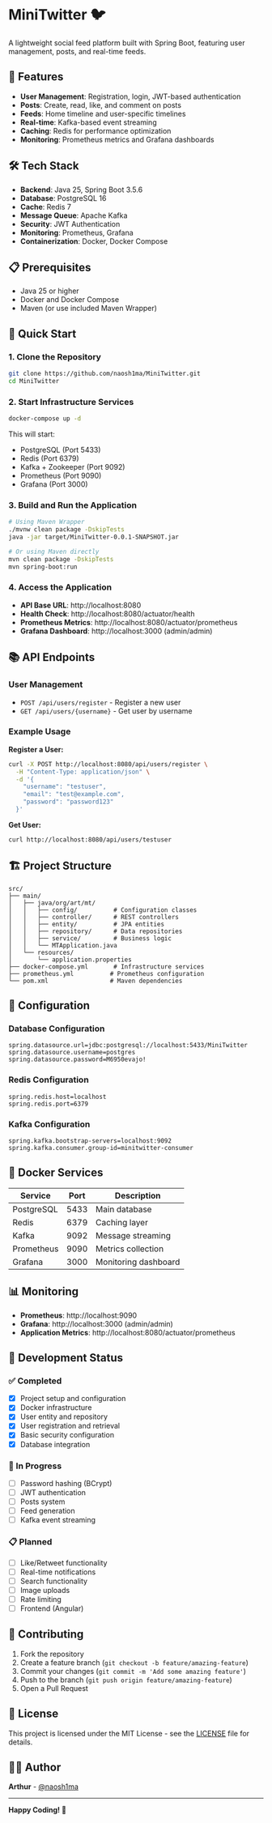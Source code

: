 # MiniTwitter 🐦

A lightweight social feed platform built with Spring Boot, featuring user management, posts, and real-time feeds.

## 🚀 Features

- **User Management**: Registration, login, JWT-based authentication
- **Posts**: Create, read, like, and comment on posts
- **Feeds**: Home timeline and user-specific timelines
- **Real-time**: Kafka-based event streaming
- **Caching**: Redis for performance optimization
- **Monitoring**: Prometheus metrics and Grafana dashboards

## 🛠️ Tech Stack

- **Backend**: Java 25, Spring Boot 3.5.6
- **Database**: PostgreSQL 16
- **Cache**: Redis 7
- **Message Queue**: Apache Kafka
- **Security**: JWT Authentication
- **Monitoring**: Prometheus, Grafana
- **Containerization**: Docker, Docker Compose

## 📋 Prerequisites

- Java 25 or higher
- Docker and Docker Compose
- Maven (or use included Maven Wrapper)

## 🚀 Quick Start

### 1. Clone the Repository
```bash
git clone https://github.com/naosh1ma/MiniTwitter.git
cd MiniTwitter
```

### 2. Start Infrastructure Services
```bash
docker-compose up -d
```

This will start:
- PostgreSQL (Port 5433)
- Redis (Port 6379)
- Kafka + Zookeeper (Port 9092)
- Prometheus (Port 9090)
- Grafana (Port 3000)

### 3. Build and Run the Application
```bash
# Using Maven Wrapper
./mvnw clean package -DskipTests
java -jar target/MiniTwitter-0.0.1-SNAPSHOT.jar

# Or using Maven directly
mvn clean package -DskipTests
mvn spring-boot:run
```

### 4. Access the Application
- **API Base URL**: http://localhost:8080
- **Health Check**: http://localhost:8080/actuator/health
- **Prometheus Metrics**: http://localhost:8080/actuator/prometheus
- **Grafana Dashboard**: http://localhost:3000 (admin/admin)

## 📚 API Endpoints

### User Management
- `POST /api/users/register` - Register a new user
- `GET /api/users/{username}` - Get user by username

### Example Usage

**Register a User:**
```bash
curl -X POST http://localhost:8080/api/users/register \
  -H "Content-Type: application/json" \
  -d '{
    "username": "testuser",
    "email": "test@example.com",
    "password": "password123"
  }'
```

**Get User:**
```bash
curl http://localhost:8080/api/users/testuser
```

## 🏗️ Project Structure

```
src/
├── main/
│   ├── java/org/art/mt/
│   │   ├── config/          # Configuration classes
│   │   ├── controller/      # REST controllers
│   │   ├── entity/          # JPA entities
│   │   ├── repository/      # Data repositories
│   │   ├── service/         # Business logic
│   │   └── MTApplication.java
│   └── resources/
│       └── application.properties
├── docker-compose.yml       # Infrastructure services
├── prometheus.yml          # Prometheus configuration
└── pom.xml                 # Maven dependencies
```

## 🔧 Configuration

### Database Configuration
```properties
spring.datasource.url=jdbc:postgresql://localhost:5433/MiniTwitter
spring.datasource.username=postgres
spring.datasource.password=M6950evajo!
```

### Redis Configuration
```properties
spring.redis.host=localhost
spring.redis.port=6379
```

### Kafka Configuration
```properties
spring.kafka.bootstrap-servers=localhost:9092
spring.kafka.consumer.group-id=minitwitter-consumer
```

## 🐳 Docker Services

| Service | Port | Description |
|---------|------|-------------|
| PostgreSQL | 5433 | Main database |
| Redis | 6379 | Caching layer |
| Kafka | 9092 | Message streaming |
| Prometheus | 9090 | Metrics collection |
| Grafana | 3000 | Monitoring dashboard |

## 📊 Monitoring

- **Prometheus**: http://localhost:9090
- **Grafana**: http://localhost:3000 (admin/admin)
- **Application Metrics**: http://localhost:8080/actuator/prometheus

## 🚧 Development Status

### ✅ Completed
- [x] Project setup and configuration
- [x] Docker infrastructure
- [x] User entity and repository
- [x] User registration and retrieval
- [x] Basic security configuration
- [x] Database integration

### 🔄 In Progress
- [ ] Password hashing (BCrypt)
- [ ] JWT authentication
- [ ] Posts system
- [ ] Feed generation
- [ ] Kafka event streaming

### 📋 Planned
- [ ] Like/Retweet functionality
- [ ] Real-time notifications
- [ ] Search functionality
- [ ] Image uploads
- [ ] Rate limiting
- [ ] Frontend (Angular)

## 🤝 Contributing

1. Fork the repository
2. Create a feature branch (`git checkout -b feature/amazing-feature`)
3. Commit your changes (`git commit -m 'Add some amazing feature'`)
4. Push to the branch (`git push origin feature/amazing-feature`)
5. Open a Pull Request

## 📄 License

This project is licensed under the MIT License - see the [LICENSE](LICENSE) file for details.

## 👨‍💻 Author

**Arthur** - [@naosh1ma](https://github.com/naosh1ma)

---

**Happy Coding! 🚀**
